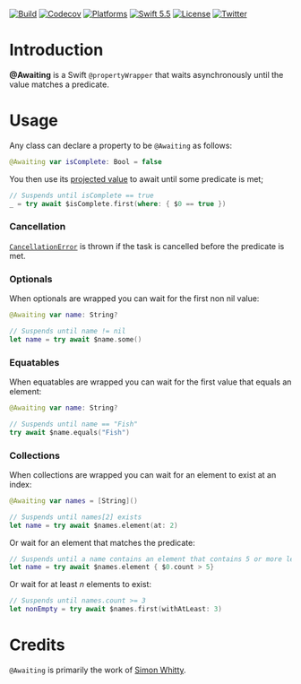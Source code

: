 [![Build](https://github.com/swhitty/Awaiting/actions/workflows/build.yml/badge.svg)](https://github.com/swhitty/Awaiting/actions/workflows/build.yml)
[![Codecov](https://codecov.io/gh/swhitty/Awaiting/graphs/badge.svg)](https://codecov.io/gh/swhitty/Awaiting)
[![Platforms](https://img.shields.io/badge/platforms-iOS%20|%20Mac%20|%20Linux-lightgray.svg)]()
[![Swift 5.5](https://img.shields.io/badge/swift-5.5%20|%205.7-red.svg?style=flat)](https://developer.apple.com/swift)
[![License](https://img.shields.io/badge/license-MIT-lightgrey.svg)](https://opensource.org/licenses/MIT)
[![Twitter](https://img.shields.io/badge/twitter-@simonwhitty-blue.svg)](http://twitter.com/simonwhitty)

# Introduction

**@Awaiting** is a Swift `@propertyWrapper` that waits asynchronously until the value matches a predicate.

# Usage

Any class can declare a property to be `@Awaiting` as follows:

```swift
@Awaiting var isComplete: Bool = false
```

You then use its [projected value](https://docs.swift.org/swift-book/LanguageGuide/Properties.html#ID619) to await until some predicate is met;

```swift
// Suspends until isComplete == true
_ = try await $isComplete.first(where: { $0 == true })
```

### Cancellation

[`CancellationError`](https://developer.apple.com/documentation/swift/cancellationerror) is thrown if the task is cancelled before the predicate is met.

### Optionals

When optionals are wrapped you can wait for the first non nil value:

```swift
@Awaiting var name: String?

// Suspends until name != nil
let name = try await $name.some()
```

### Equatables

When equatables are wrapped you can wait for the first value that equals an element:

```swift
@Awaiting var name: String?

// Suspends until name == "Fish"
try await $name.equals("Fish")
```

### Collections
When collections are wrapped you can wait for an element to exist at an index:
```swift
@Awaiting var names = [String]()

// Suspends until names[2] exists
let name = try await $names.element(at: 2)
```

Or wait for an element that matches the predicate:
```swift
// Suspends until a name contains an element that contains 5 or more letters
let name = try await $names.element { $0.count > 5}
```

Or wait for at least _n_ elements to exist:

```swift
// Suspends until names.count >= 3
let nonEmpty = try await $names.first(withAtLeast: 3)
```

# Credits

`@Awaiting` is primarily the work of [Simon Whitty](https://github.com/swhitty).
